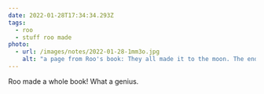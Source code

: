 ```yaml
---
date: 2022-01-28T17:34:34.293Z
tags:
  - roo
  - stuff roo made
photo:
  - url: /images/notes/2022-01-28-1mm3o.jpg
    alt: "a page from Roo's book: They all made it to the moon. The end. "
---
```

Roo made a whole book! What a genius. 

